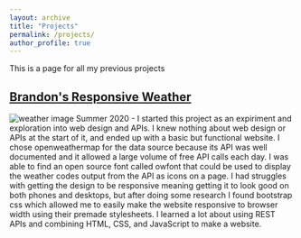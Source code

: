 ```yaml
---
layout: archive
title: "Projects"
permalink: /projects/
author_profile: true
---
```

This is a page for all my previous projects

## [Brandon's Responsive Weather](https://bcguzy.github.io/Brandons-Responsive-Weather/)
![weather image](weatherExample.png)
Summer 2020 - 
I started this project as an expiriment and exploration into web design and APIs. I knew nothing about web design or APIs at the start of it, and ended up with a basic but functional website. I chose openweathermap for the data source because its API was well documented and it allowed a large volume of free API calls each day. I was able to find an open source font called owfont that could be used to display the weather codes output from the API as icons on a page. I had struggles with getting the design to be responsive meaning getting it to look good on both phones and desktops, but after doing some research I found bootstrap css which allowed me to easily make the website responsive to browser width using their premade stylesheets. I learned a lot about using REST APIs and combining HTML, CSS, and JavaScript to make a website. 